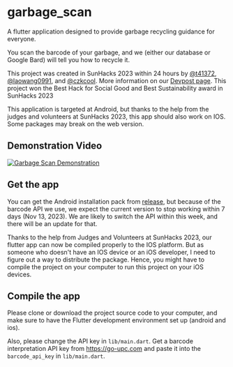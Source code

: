 # garbage_scan
A flutter application designed to provide garbage recycling guidance for everyone.

You scan the barcode of your garbage, and we (either our database or Google Bard) will tell you how to recycle it.

This project was created in SunHacks 2023 within 24 hours by [@t41372](https://github.com/t41372), [@laowang0991](https://github.com/laowang0991), and [@czkcool](https://github.com/czkcool). More information on our [Devpost page](https://devpost.com/software/garbage_scan?ref_content=my-projects-tab&ref_feature=my_projects). This project won the Best Hack for Social Good and Best Sustainability award in SunHacks 2023

This application is targeted at Android, but thanks to the help from the judges and volunteers at SunHacks 2023, this app should also work on IOS. Some packages may break on the web version.

## Demonstration Video
[![Garbage Scan Demonstration](https://img.youtube.com/vi/SaOiH9RFZac/0.jpg)](https://www.youtube.com/watch?v=SaOiH9RFZac)



## Get the app
You can get the Android installation pack from [release](https://github.com/t41372/garbage-scan/releases/tag/0.1.0), but because of the barcode API we use, we expect the current version to stop working within 7 days (Nov 13, 2023). We are likely to switch the API within this week, and there will be an update for that.

Thanks to the help from Judges and Volunteers at SunHacks 2023, our flutter app can now be compiled properly to the IOS platform. But as someone who doesn't have an IOS device or an iOS developer, I need to figure out a way to distribute the package. Hence, you might have to compile the project on your computer to run this project on your iOS devices.

## Compile the app
Please clone or download the project source code to your computer, and make sure to have the Flutter development environment set up (android and ios).

Also, please change the API key in `lib/main.dart`. Get a barcode interpretation API key from https://go-upc.com and paste it into the `barcode_api_key` in `lib/main.dart`.






